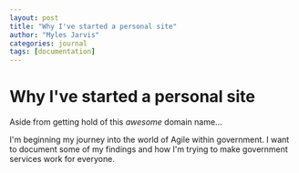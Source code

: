 ```yaml
---
layout: post
title: "Why I've started a personal site"
author: "Myles Jarvis"
categories: journal
tags: [documentation]
---
```


# Why I've started a personal site

Aside from getting hold of this *awesome* domain name...

I'm beginning my journey into the world of Agile within government. I want to document some of my findings and how I'm trying to make government services work for everyone.